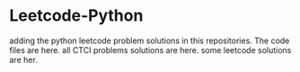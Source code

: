 # Leetcode-Python
adding the python leetcode problem solutions in this repositories. 
The code files are here.
all CTCI problems solutions are here.
some leetcode solutions are her.













































































































































































































































































































































































































































































































































































































































































